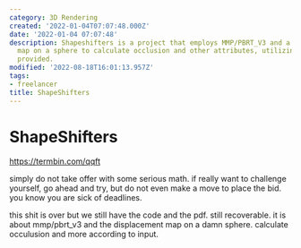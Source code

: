 ```yaml
---
category: 3D Rendering
created: '2022-01-04T07:07:48.000Z'
date: '2022-01-04 07:07:48'
description: Shapeshifters is a project that employs MMP/PBRT_V3 and a displacement
  map on a sphere to calculate occlusion and other attributes, utilizing the input
  provided.
modified: '2022-08-18T16:01:13.957Z'
tags:
- freelancer
title: ShapeShifters
---
```


# ShapeShifters

https://termbin.com/qqft

simply do not take offer with some serious math. if really want to challenge yourself, go ahead and try, but do not even make a move to place the bid. you know you are sick of deadlines.

this shit is over but we still have the code and the pdf. still recoverable. it is about mmp/pbrt_v3 and the displacement map on a damn sphere. calculate occulusion and more according to input.
